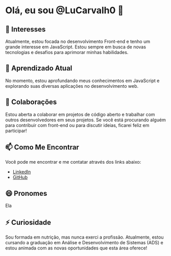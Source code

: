# Olá, eu sou @LuCarvalh0 👋

## 👀 Interesses
Atualmente, estou focada no desenvolvimento Front-end e tenho um grande interesse em JavaScript. Estou sempre em busca de novas tecnologias e desafios para aprimorar minhas habilidades.

## 🌱 Aprendizado Atual
No momento, estou aprofundando meus conhecimentos em JavaScript e explorando suas diversas aplicações no desenvolvimento web.

## 💞️ Colaborações
Estou aberta a colaborar em projetos de código aberto e trabalhar com outros desenvolvedores em seus projetos. Se você está procurando alguém para contribuir com front-end ou para discutir ideias, ficarei feliz em participar!

## 📫 Como Me Encontrar
Você pode me encontrar e me contatar através dos links abaixo:

- [LinkedIn](https://www.linkedin.com/in/luciana-carvalhoo/)
- [GitHub](https://github.com/LuCarvalh0)

## 😄 Pronomes
Ela

## ⚡ Curiosidade
Sou formada em nutrição, mas nunca exerci a profissão. Atualmente, estou cursando a graduação em Análise e Desenvolvimento de Sistemas (ADS) e estou animada com as novas oportunidades que esta área oferece!

<!---
LuCarvalh0/LuCarvalh0 is a ✨ special ✨ repository because its `README.md` (this file) appears on your GitHub profile.
You can click the Preview link to take a look at your changes.
--->
